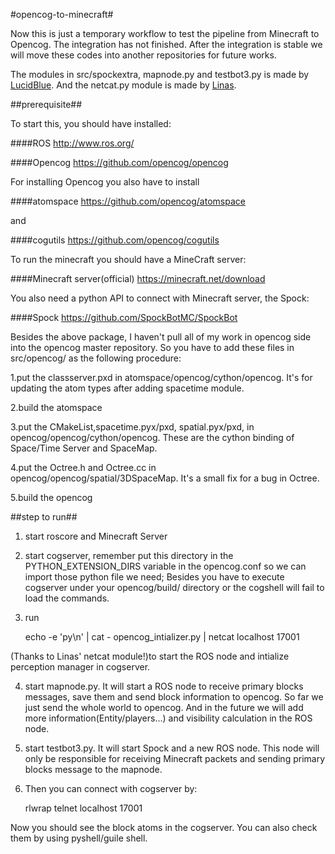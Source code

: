 #opencog-to-minecraft#

Now this is just a temporary workflow to test the pipeline from Minecraft to Opencog. The integration has not finished. After the integration is stable we will move these codes into another repositories for future works.

The modules in src/spockextra, mapnode.py and testbot3.py is made by [LucidBlue](https://github.com/LucidBlue/ros-to-minecraft/).
And the netcat.py module is made by [Linas](https://github.com/opencog/ros-behavior-scripting/blob/master/face_track/netcat.py).

##prerequisite##

To start this, you should have installed:

####ROS http://www.ros.org/

####Opencog https://github.com/opencog/opencog

For installing Opencog you also have to install 

####atomspace https://github.com/opencog/atomspace

and

####cogutils https://github.com/opencog/cogutils

To run the minecraft you should have a MineCraft server:

####Minecraft server(official) https://minecraft.net/download

You also need a python API to connect with Minecraft server, the Spock:

####Spock https://github.com/SpockBotMC/SpockBot

Besides the above package, I haven't pull all of my work in opencog side into the opencog master repository. 
So you have to add these files in src/opencog/ as the following procedure:

1.put the classserver.pxd in atomspace/opencog/cython/opencog. It's for updating the atom types after adding spacetime module.

2.build the atomspace

3.put the CMakeList,spacetime.pyx/pxd, spatial.pyx/pxd, in opencog/opencog/cython/opencog. These are the cython binding of Space/Time Server and SpaceMap.

4.put the Octree.h and Octree.cc in opencog/opencog/spatial/3DSpaceMap. It's a small fix for a bug in Octree.

5.build the opencog

##step to run##

1. start roscore and Minecraft Server

2. start cogserver, remember put this directory in the PYTHON_EXTENSION_DIRS variable in the opencog.conf so we can import those python file we need; Besides you have to execute cogserver under your opencog/build/ directory or the cogshell will fail to load the commands.

3. run 

   echo -e 'py\n' | cat - opencog_intializer.py | netcat localhost 17001 

(Thanks to Linas' netcat module!)to start the ROS node and intialize perception manager in cogserver.

4. start mapnode.py. It will start a ROS node to receive primary blocks messages, save them and send block information to opencog. So far we just send the whole world to opencog. And in the future we will add more information(Entity/players...) and visibility calculation in the ROS node.

5. start testbot3.py. It will start Spock and a new ROS node. This node will only be responsible for receiving Minecraft packets and sending primary blocks message to the mapnode.

6. Then you can connect with cogserver by:

   rlwrap telnet localhost 17001

Now you should see the block atoms in the cogserver. You can also check them by using pyshell/guile shell.


